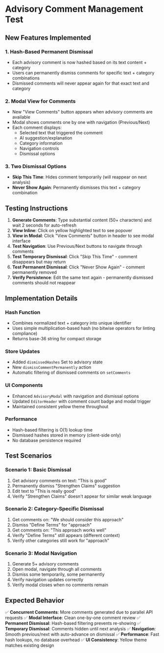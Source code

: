 # Advisory Comment Management Test

## New Features Implemented

### 1. Hash-Based Permanent Dismissal
- Each advisory comment is now hashed based on its text content + category
- Users can permanently dismiss comments for specific text + category combinations
- Dismissed comments will never appear again for that exact text and category

### 2. Modal View for Comments
- New "View Comments" button appears when advisory comments are available
- Modal shows comments one by one with navigation (Previous/Next)
- Each comment displays:
  - Selected text that triggered the comment
  - AI suggestion/explanation
  - Category information
  - Navigation controls
  - Dismissal options

### 3. Two Dismissal Options
- **Skip This Time**: Hides comment temporarily (will reappear on next analysis)
- **Never Show Again**: Permanently dismisses this text + category combination

## Testing Instructions

1. **Generate Comments**: Type substantial content (50+ characters) and wait 2 seconds for auto-refresh
2. **View Inline**: Click on yellow highlighted text to see popover
3. **View in Modal**: Click "View Comments" button in header to see modal interface
4. **Test Navigation**: Use Previous/Next buttons to navigate through comments
5. **Test Temporary Dismissal**: Click "Skip This Time" - comment disappears but may return
6. **Test Permanent Dismissal**: Click "Never Show Again" - comment permanently removed
7. **Verify Persistence**: Edit the same text again - permanently dismissed comments should not reappear

## Implementation Details

### Hash Function
- Combines normalized text + category into unique identifier
- Uses simple multiplication-based hash (no bitwise operators for linting compliance)
- Returns base-36 string for compact storage

### Store Updates
- Added `dismissedHashes` Set to advisory state
- New `dismissCommentPermanently` action
- Automatic filtering of dismissed comments on `setComments`

### UI Components
- Enhanced `AdvisoryModal` with navigation and dismissal options
- Updated `EditorHeader` with comment count badge and modal trigger
- Maintained consistent yellow theme throughout

### Performance
- Hash-based filtering is O(1) lookup time
- Dismissed hashes stored in memory (client-side only)
- No database persistence required

## Test Scenarios

### Scenario 1: Basic Dismissal
1. Get advisory comments on text: "This is good"
2. Permanently dismiss "Strengthen Claims" suggestion
3. Edit text to "This is really good" 
4. Verify "Strengthen Claims" doesn't appear for similar weak language

### Scenario 2: Category-Specific Dismissal
1. Get comments on: "We should consider this approach"
2. Dismiss "Define Terms" for "approach"
3. Get comments on: "This approach works well"
4. Verify "Define Terms" still appears (different context)
5. Verify other categories still work for "approach"

### Scenario 3: Modal Navigation
1. Generate 5+ advisory comments
2. Open modal, navigate through all comments
3. Dismiss some temporarily, some permanently
4. Verify navigation updates correctly
5. Verify modal closes when no comments remain

## Expected Behavior

✅ **Concurrent Comments**: More comments generated due to parallel API requests
✅ **Modal Interface**: Clean one-by-one comment review
✅ **Permanent Dismissal**: Hash-based filtering prevents re-showing
✅ **Temporary Dismissal**: Comments hidden until next analysis
✅ **Navigation**: Smooth previous/next with auto-advance on dismissal
✅ **Performance**: Fast hash lookups, no database overhead
✅ **UI Consistency**: Yellow theme matches existing design 